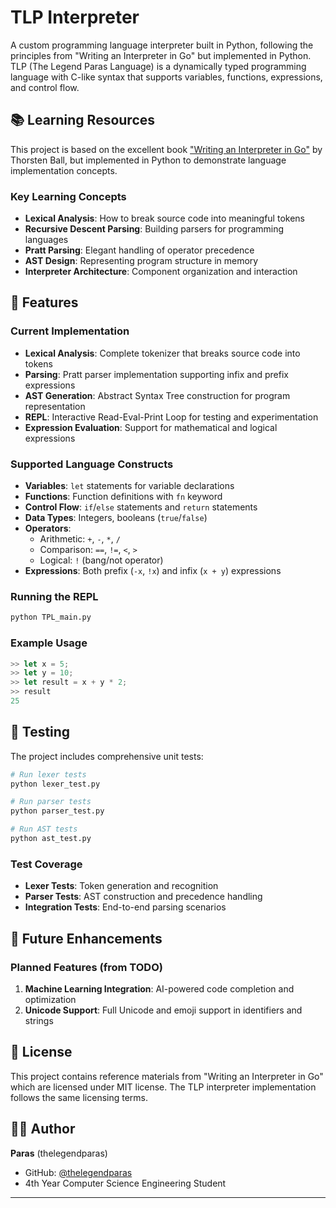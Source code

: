 # TLP Interpreter

A custom programming language interpreter built in Python, following the principles from "Writing an Interpreter in Go" but implemented in Python. TLP (The Legend Paras Language) is a dynamically typed programming language with C-like syntax that supports variables, functions, expressions, and control flow.
## 📚 Learning Resources

This project is based on the excellent book ["Writing an Interpreter in Go"](https://interpreterbook.com/) by Thorsten Ball, but implemented in Python to demonstrate language implementation concepts.

### Key Learning Concepts
- **Lexical Analysis**: How to break source code into meaningful tokens
- **Recursive Descent Parsing**: Building parsers for programming languages  
- **Pratt Parsing**: Elegant handling of operator precedence
- **AST Design**: Representing program structure in memory
- **Interpreter Architecture**: Component organization and interaction
## 🚀 Features

### Current Implementation
- **Lexical Analysis**: Complete tokenizer that breaks source code into tokens
- **Parsing**: Pratt parser implementation supporting infix and prefix expressions
- **AST Generation**: Abstract Syntax Tree construction for program representation
- **REPL**: Interactive Read-Eval-Print Loop for testing and experimentation
- **Expression Evaluation**: Support for mathematical and logical expressions

### Supported Language Constructs
- **Variables**: `let` statements for variable declarations
- **Functions**: Function definitions with `fn` keyword
- **Control Flow**: `if`/`else` statements and `return` statements
- **Data Types**: Integers, booleans (`true`/`false`)
- **Operators**: 
  - Arithmetic: `+`, `-`, `*`, `/`
  - Comparison: `==`, `!=`, `<`, `>`
  - Logical: `!` (bang/not operator)
- **Expressions**: Both prefix (`-x`, `!x`) and infix (`x + y`) expressions




### Running the REPL
```bash
python TPL_main.py
```

### Example Usage
```javascript
>> let x = 5;
>> let y = 10;
>> let result = x + y * 2;
>> result
25
```

## 🧪 Testing

The project includes comprehensive unit tests:

```bash
# Run lexer tests
python lexer_test.py

# Run parser tests
python parser_test.py

# Run AST tests
python ast_test.py
```

### Test Coverage
- **Lexer Tests**: Token generation and recognition
- **Parser Tests**: AST construction and precedence handling
- **Integration Tests**: End-to-end parsing scenarios

## 🔮 Future Enhancements

### Planned Features (from TODO)
1. **Machine Learning Integration**: AI-powered code completion and optimization
2. **Unicode Support**: Full Unicode and emoji support in identifiers and strings



## 📄 License

This project contains reference materials from "Writing an Interpreter in Go" which are licensed under MIT license. The TLP interpreter implementation follows the same licensing terms.

## 👨‍💻 Author

**Paras** (thelegendparas)
- GitHub: [@thelegendparas](https://github.com/thelegendparas)
- 4th Year Computer Science Engineering Student

---
